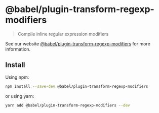 # @babel/plugin-transform-regexp-modifiers

> Compile inline regular expression modifiers

See our
website [@babel/plugin-transform-regexp-modifiers](https://babeljs.io/docs/babel-plugin-transform-regexp-modifiers)
for more information.

## Install

Using npm:

```sh
npm install --save-dev @babel/plugin-transform-regexp-modifiers
```

or using yarn:

```sh
yarn add @babel/plugin-transform-regexp-modifiers --dev
```
